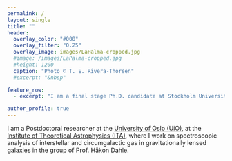 ```yaml
---
permalink: / 
layout: single
title: ""
header:
  overlay_color: "#000"
  overlay_filter: "0.25"
  overlay_image: images/LaPalma-cropped.jpg
  #image: /images/LaPalma-cropped.jpg
  #height: 1200
  caption: "Photo © T. E. Rivera-Thorsen"
  #excerpt: "&nbsp"

feature_row:
  - excerpt: "I am a final stage Ph.D. candidate at Stockholm University, dept. of Astronomy."

author_profile: true
---
```



<!--# About me-->

<!--![Me at the NOT](/images/MigVedNOT_crop.jpg){: .align-left}-->

I am a Postdoctoral researcher at the [University of Oslo
(UiO)](http://www.uio.no), at the [Institute of Theoretical Astrophysics (ITA)](http://www.astro.uio.no), where I work on spectroscopic analysis of interstellar and circumgalactic gas in gravitationally lensed galaxies in the group of Prof. Håkon Dahle. 
